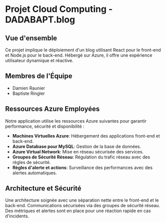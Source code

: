 # Projet Cloud Computing - DADABAPT.blog

## Vue d'ensemble
Ce projet implique le déploiement d'un blog utilisant React pour le front-end et Node.js pour le back-end. Hébergé sur Azure, il offre une expérience utilisateur dynamique et réactive.

## Membres de l'Équipe
- Damien Raunier
- Baptiste Ringler

## Ressources Azure Employées
Notre application utilise les ressources Azure suivantes pour garantir performance, sécurité et disponibilité :
- **Machines Virtuelles Azure**: Hébergement des applications front-end et back-end.
- **Azure Database pour MySQL**: Gestion de la base de données.
- **Azure Virtual Network**: Mise en réseau sécurisée des services.
- **Groupes de Sécurité Réseau**: Régulation du trafic réseau avec des règles de sécurité.
- **Règles d'alerte et actions**: Surveillance des performances avec des alertes automatiques.

## Architecture et Sécurité
Une architecture soignée avec une séparation nette entre le front-end et le back-end. Communications sécurisées via des groupes de sécurité réseau. Des métriques et alertes sont en place pour une réaction rapide en cas d'incidents.

